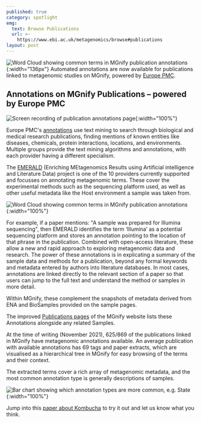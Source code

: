 ```yaml
---
published: true
category: spotlight
emg:
  text: Browse Publications
  url: >-
    https://www.ebi.ac.uk/metagenomics/browse#publications
layout: post
---
```

![Word Cloud showing common terms in MGnify publication annotations]({{site.baseurl}}/assets/media/images/posts/publication-annotations/cloud.png){:width="136px"} 
Automated annotations are now available for publications linked to metagenomic studies on MGnify, powered by [Europe PMC](https://europepmc.org).

## Annotations on MGnify Publications – powered by Europe PMC
![Screen recording of publication annotations page]({{site.baseurl}}/assets/media/images/posts/publication-annotations/demo_2_low.gif){:width="100%"}


Europe PMC's [annotations](https://europepmc.org/Annotations) use text mining to search through biological and medical research publications, finding mentions of known entities like diseases, chemicals, protein interactions, locations, and environments. Multiple groups provide the text mining algorithms and annotations, with each provider having a different specialism.

The [EMERALD](https://gtr.ukri.org/projects?ref=BB%2FS009043%2F1) (Enriching MEtagenomics Results using Artificial intelligence and Literature Data) project is one of the 10 providers currently supported and focusses on annotating metagenomic terms. These cover the experimental methods such as the sequencing platform used, as well as other useful metadata like the Host environment a sample was taken from.

![Word Cloud showing common terms in MGnify publication annotations]({{site.baseurl}}/assets/media/images/posts/publication-annotations/cloud.png){:width="100%"}

For example, if a paper mentions: "A sample was prepared for Illumina sequencing", then EMERALD identifies the term ‘Illumina’ as a potential sequencing platform and stores an annotation pointing to the location of that phrase in the publication. 
Combined with open-access literature, these allow a new and rapid approach to exploring metagenomic data and research. The power of these annotations is in explicating a summary of the sample data and methods for a publication, beyond any formal keywords and metadata entered by authors into literature databases. In most cases, annotations are linked directly to the relevant section of a paper so that users can jump to the full text and understand the method or samples in more detail.

Within MGnify, these complement the snapshots of metadata derived from ENA and BioSamples provided on the sample pages.

The improved [Publications pages](https://www.ebi.ac.uk/metagenomics/browse#publications) of the MGnify website lists these Annotations alongside any related Samples.

At the time of writing (November 2021), 625/869 of the publications linked in MGnify  have metagenomic annotations available. An average publication with available  annotations has 69 tags and paper extracts, which are visualised as a hierarchical tree in MGnify for easy browsing of the terms and their context. 

The extracted terms cover a rich array of metagenomic metadata, and the most common annotation type is generally descriptions of samples.

![Bar chart showing which annotation types are more common, e.g. State]({{site.baseurl}}/assets/media/images/posts/publication-annotations/annotations_count.png){:width="100%"} 

Jump into this [paper about Kombucha](https://www.ebi.ac.uk/metagenomics/publications/31957879) to try it out and let us know what you think.
